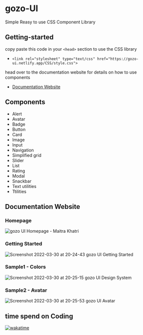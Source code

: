 # gozo-UI
Simple Reasy to use CSS Component Library
## Getting-started
copy paste this code in your `<head>` section to use the CSS library
- `<link rel="stylesheet" type="text/css" href="https://gozo-ui.netlify.app/CSS/style.css">`

head over to the documentation website for details on how to use components
- [Documentation Website](https://gozo-ui.netlify.app/docs/components.html)
## Components
- Alert
- Avatar
- Badge
- Button
- Card
- Image
- Input
- Navigation
- Simplified grid
- Slider
- List
- Rating
- Modal
- Snackbar
- Text utilities
- Ttilities
## Documentation Website
### Homepage
![gozo UI Homepage - Maitra Khatri](https://user-images.githubusercontent.com/54719132/153269251-45bb95c0-743a-4a13-94d4-227246bf0df5.png)
### Getting Started
![Screenshot 2022-03-30 at 20-24-43 gozo UI Getting Started](https://user-images.githubusercontent.com/54719132/160865201-c6cbce46-0c97-4974-869c-2087101bd95d.png)
### Sample1 - Colors
![Screenshot 2022-03-30 at 20-25-15 gozo UI Design System](https://user-images.githubusercontent.com/54719132/160865303-7349cc49-381d-46a0-aacf-f2677e757d32.png)
### Sample2 - Avatar
![Screenshot 2022-03-30 at 20-25-53 gozo UI Avatar](https://user-images.githubusercontent.com/54719132/160865369-237800c6-57fc-4fc7-9093-1521c050bbcd.png)
## time spend on Coding
[![wakatime](https://wakatime.com/badge/user/05f14298-6a22-4625-9558-d6e0c3d352b9/project/506cfb98-cafc-47bd-929a-7d3d495a49a9.svg)](https://wakatime.com/badge/user/05f14298-6a22-4625-9558-d6e0c3d352b9/project/506cfb98-cafc-47bd-929a-7d3d495a49a9)
